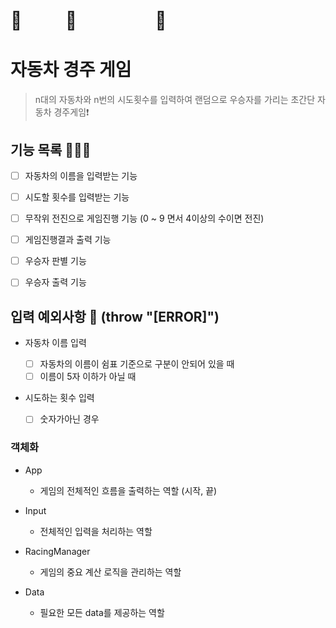 # 🚙 　　 🚕 　　　　 🚗

# 자동차 경주 게임

> n대의 자동차와 n번의 시도횟수를 입력하여 랜덤으로 우승자를 가리는 초간단 자동차 경주게임❗️

## 기능 목록 🧑🏻‍💻

- [ ] 자동차의 이름을 입력받는 기능

- [ ] 시도할 횟수를 입력받는 기능

- [ ] 무작위 전진으로 게임진행 기능 (0 ~ 9 면서 4이상의 수이면 전진)

- [ ] 게임진행결과 출력 기능

- [ ] 우승자 판별 기능

- [ ] 우승자 출력 기능

## 입력 예외사항 🚨 (throw "[ERROR]")

- 자동차 이름 입력

  - [ ] 자동차의 이름이 쉼표 기준으로 구분이 안되어 있을 때
  - [ ] 이름이 5자 이하가 아닐 때

- 시도하는 횟수 입력
  - [ ] 숫자가아닌 경우

### 객체화

- App

  - 게임의 전체적인 흐름을 출력하는 역할 (시작, 끝)

- Input

  - 전체적인 입력을 처리하는 역할

- RacingManager

  - 게임의 중요 계산 로직을 관리하는 역할

- Data
  - 필요한 모든 data를 제공하는 역할
